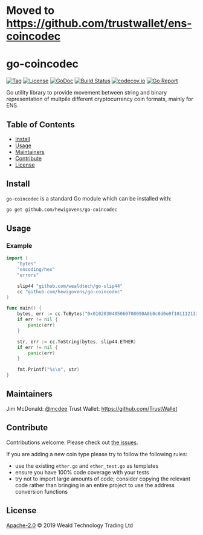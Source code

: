 # Moved to https://github.com/trustwallet/ens-coincodec

# go-coincodec

[![Tag](https://img.shields.io/github/tag/hewigovens/go-coincodec.svg)](https://github.com/hewigovens/go-coincodec/releases/)
[![License](https://img.shields.io/github/license/hewigovens/go-coincodec.svg)](LICENSE)
[![GoDoc](https://godoc.org/github.com/hewigovens/go-coincodec?status.svg)](https://godoc.org/github.com/hewigovens/go-coincodec)
[![Build Status](https://travis-ci.org/hewigovens/go-coincodec.svg?branch=master)](https://travis-ci.org/hewigovens/go-coincodec)
[![codecov.io](https://img.shields.io/codecov/c/github/hewigovens/go-coincodec.svg)](https://codecov.io/github/hewigovens/go-coincodec)
[![Go Report](https://goreportcard.com/badge/github.com/hewigovens/go-coincodec)](https://goreportcard.com/badge/github.com/hewigovens/go-coincodec)

Go utility library to provide movement between string and binary representation of multpile different cryptocurrency coin formats, mainly for ENS.


## Table of Contents

- [Install](#install)
- [Usage](#usage)
- [Maintainers](#maintainers)
- [Contribute](#contribute)
- [License](#license)

## Install

`go-coincodec` is a standard Go module which can be installed with:

```sh
go get github.com/hewigovens/go-coincodec
```

## Usage

### Example

```go
import (
    "bytes"
    "encoding/hex"
    "errors"

    slip44 "github.com/wealdtech/go-slip44"
    cc "github.com/hewigovens/go-coincodec"
)

func main() {
    bytes, err := cc.ToBytes("0x0102030405060708090A0b0c0d0e0f1011121314", slip44.ETHER)
    if err != nil {
        panic(err)
    }

    str, err := cc.ToString(bytes, slip44.ETHER)
    if err != nil {
        panic(err)
    }

    fmt.Printf("%s\n", str)
}
```

## Maintainers

Jim McDonald: [@mcdee](https://github.com/mcdee)
Trust Wallet: https://github.com/TrustWallet

## Contribute

Contributions welcome. Please check out [the issues](https://github.com/hewigovens/go-coincodec/issues).

If you are adding a new coin type please try to follow the following rules:

  - use the existing `ether.go` and `ether_test.go` as templates
  - ensure you have 100% code coverage with your tests
  - try not to import large amounts of code; consider copying the relevant code rather than bringing in an entire project to use the address conversion functions

## License

[Apache-2.0](LICENSE) © 2019 Weald Technology Trading Ltd
